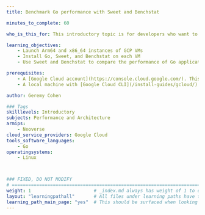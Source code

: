 ```yaml
---
title: Benchmark Go performance with Sweet and Benchstat

minutes_to_complete: 60

who_is_this_for: This introductory topic is for developers who want to measure and compare the performance of Go applications on Arm-based servers.

learning_objectives: 
    - Launch Arm64 and x86_64 instances of GCP VMs 
    - Install Go, Sweet, and Benchstat on each VM
    - Use Sweet and Benchstat to compare the performance of Go applications on the two VMs

prerequisites:
    - A [Google Cloud account](https://console.cloud.google.com/). This Learning Path can be run on any cloud provider or on-premises, but it focuses on Google Cloud’s Axion Arm64-based instances.
    - A local machine with [Google Cloud CLI](/install-guides/gcloud/) installed.

author: Geremy Cohen

### Tags
skilllevels: Introductory
subjects: Performance and Architecture
armips:
    - Neoverse
cloud_service_providers: Google Cloud
tools_software_languages:
    - Go
operatingsystems:
    - Linux



### FIXED, DO NOT MODIFY
# ================================================================================
weight: 1                       # _index.md always has weight of 1 to order correctly
layout: "learningpathall"       # All files under learning paths have this same wrapper
learning_path_main_page: "yes"  # This should be surfaced when looking for related content. Only set for _index.md of learning path content.
---
```

